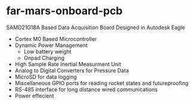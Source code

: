 # far-mars-onboard-pcb
SAMD21G18A Based Data Acquisition Board Designed in Autodesk Eagle
* Cortex M0 Based Microcontroller
* Dynamic Power Management
  * Low battery weight
  * Onpad Charging
* High Sample Rate Inertial Measurment Unit
* Analog to Digital Converters for Pressure Data
* MicroSD for data logging
* Miscellaneous GPIO ports for reading rocket states and futureproofing
* RS-485 interface for long distance wired communications
* Power effecient
